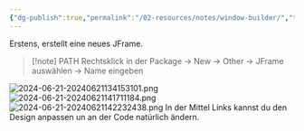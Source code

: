 ```yaml
---
{"dg-publish":true,"permalink":"/02-resources/notes/window-builder/","tags":["code/java/tools"],"updated":"2024-10-25T08:36:16.794+02:00"}
---
```


Erstens, erstellt eine neues JFrame.
> [!note] PATH
> Rechtsklick in der Package -> New -> Other -> JFrame auswählen -> Name eingeben

![2024-06-21-20240621134153101.png](/img/user/02%20-%20RESOURCES/Files/2024-06-21-20240621134153101.png)
![2024-06-21-20240621141711184.png](/img/user/02%20-%20RESOURCES/Files/2024-06-21-20240621141711184.png)
![2024-06-21-20240621142232438.png](/img/user/02%20-%20RESOURCES/Files/2024-06-21-20240621142232438.png)
In der Mittel Links kannst du den Design anpassen un an der Code natürlich ändern. 
